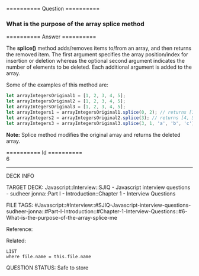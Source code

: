 ========== Question ==========  

### What is the purpose of the array splice method  

========== Answer ==========  

The **splice()** method adds/removes items to/from an array, and then returns
the removed item. The first argument specifies the array position/index for
insertion or deletion whereas the optional second argument indicates the number
of elements to be deleted. Each additional argument is added to the array.

Some of the examples of this method are:

```javascript
let arrayIntegersOriginal1 = [1, 2, 3, 4, 5];
let arrayIntegersOriginal2 = [1, 2, 3, 4, 5];
let arrayIntegersOriginal3 = [1, 2, 3, 4, 5];
let arrayIntegers1 = arrayIntegersOriginal1.splice(0, 2); // returns [1, 2]; original array: [3, 4, 5]
let arrayIntegers2 = arrayIntegersOriginal2.splice(3); // returns [4, 5]; original array: [1, 2, 3]
let arrayIntegers3 = arrayIntegersOriginal3.splice(3, 1, 'a', 'b', 'c'); //returns [4]; original array: [1, 2, 3, "a", "b", "c", 5]
```

**Note:** Splice method modifies the original array and returns the deleted
array.

========== Id ==========  
6

---

DECK INFO

TARGET DECK: Javascript::Interview::SJIQ - Javascript interview questions - sudheer jonna::Part I - Introduction::Chapter 1 - Interview Questions

FILE TAGS: #Javascript::#Interview::#SJIQ-Javascript-interview-questions-sudheer-jonna::#Part-I-Introduction::#Chapter-1-Interview-Questions::#6-What-is-the-purpose-of-the-array-splice-me

Reference:

Related:

```dataview
LIST
where file.name = this.file.name
```

QUESTION STATUS: Safe to store
